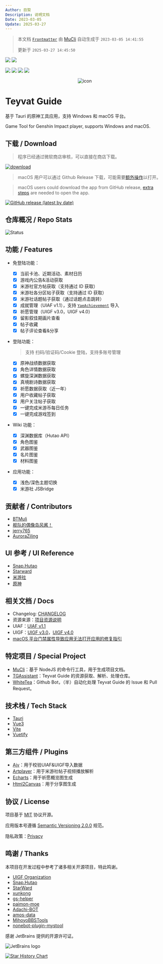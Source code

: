 ```yaml
---
Author: 目棃
Description: 说明文档
Date: 2023-03-05
Update: 2025-03-27
---
```


> 本文档 [`Frontmatter`](https://github.com/BTMuli/MuCli#Frontmatter) 由 [MuCli](https://github.com/BTMuli/Mucli) 自动生成于 `2023-03-05 14:41:55`
>
> 更新于 `2025-03-27 14:45:50`

![](https://img.shields.io/github/last-commit/BTMuli/TeyvatGuide?style=for-the-badge) ![](https://img.shields.io/github/commits-since/BTMuli/TeyvatGuide/latest?include_prereleases&style=for-the-badge)

![](https://img.shields.io/badge/UIAF-v1.1-orange?style=for-the-badge) ![](https://img.shields.io/badge/UIGF-v3.0-red?style=for-the-badge) ![](https://img.shields.io/badge/UIGF-v4.0-red?style=for-the-badge) ![](https://img.shields.io/github/license/BTMuli/TeyvatGuide?style=for-the-badge)

<div style="width: 100%; text-align: center; margin: 0 auto;">
  <img alt="icon" src="https://s2.loli.net/2023/10/19/Y5DpBQRy3usLHEb.png" />
</div>

# Teyvat Guide

基于 Tauri 的原神工具应用，支持 Windows 和 macOS 平台。

Game Tool for Genshin Impact player, supports Windows and macOS.

## 下载 / Download

> 程序已经通过微软商店审核，可以直接在商店下载。

<a href="https://apps.microsoft.com/store/detail/9NLBNNNBNSJN?launch=true&cid=BTMuli&mode=mini">
	<img src="https://get.microsoft.com/images/zh-cn%20dark.svg" alt="download"/>
</a>

> macOS 用户可以通过 Github Release 下载，可能需要[额外操作](docs/macos-gatekeeper/README.md)以打开。

> macOS users could download the app from GitHub release, [extra steps](docs/macos-gatekeeper/README-EN.md) are needed to open the app.

[![GitHub release (latest by date)](https://img.shields.io/github/v/release/BTMuli/TeyvatGuide?style=for-the-badge)](https://github.com/BTMuli/TeyvatGuide/releases/latest)

## 仓库概况 / Repo Stats

![Status](https://repobeats.axiom.co/api/embed/345d4bae5dc7e5184af4452b9dad01a671e220b3.svg "Repobeats analytics image")

## 功能 / Features

- 免登陆功能：

  - [x] 当前卡池、近期活动、素材日历
  - [x] 游戏内公告&活动获取
  - [x] 米游社官方帖获取（支持通过 ID 获取）
  - [x] 米游社各分区帖子获取（支持通过 ID 获取）
  - [x] 米游社话题帖子获取（通过话题点击跳转）
  - [x] 成就管理（UIAF v1.1），支持 [`YaeAchievement`](https://github.com/HolographicHat/YaeAchievement) 导入
  - [x] 祈愿管理（UIGF v3.0，UIGF v4.0）
  - [x] 留影叙佳期画片查看
  - [x] 帖子收藏
  - [x] 帖子评论查看&分享

- 登陆功能：

  > 支持 扫码/验证码/Cookie 登陆，支持多账号管理

  - [x] 原神战绩数据获取
  - [x] 角色详情数据获取
  - [x] 螺旋深渊数据获取
  - [x] 真境剧诗数据获取
  - [x] 祈愿数据获取（近一年）
  - [x] 用户收藏帖子获取
  - [x] 用户关注帖子获取
  - [x] 一键完成米游币每日任务
  - [x] 一键完成游戏签到

- Wiki 功能：

  - [x] 深渊数据库（Hutao API）
  - [x] 角色图鉴
  - [x] 武器图鉴
  - [x] 名片图鉴
  - [x] 材料图鉴

- 应用功能：
  - [x] 浅色/深色主题切换
  - [x] 米游社 JSBridge

## 贡献者 / Contributors

- [BTMuli](https://github.com/BTMuli)
- [舰队的偶像岛风酱！](https://github.com/frg2089)
- [jerry765](https://github.com/jerry765)
- [AuroraZiling](https://github.com/AuroraZiling)

## UI 参考 / UI Reference

- [Snap.Hutao](https://github.com/DGP-Studio/Snap.Hutao)
- [Starward](https://github.com/Scighost/Starward)
- [米游社](https://www.miyoushe.com/ys/)
- [原神](https://yuanshen.com/)

## 相关文档 / Docs

- Changelog: [CHANGELOG](CHANGELOG.md)
- 资源来源：[项目资源说明](docs/项目资源说明.md)
- UIAF：[UIAF v1.1](docs/standards/UIAF.md)
- UIGF：[UIGF v3.0](docs/standards/UIGF3.md)，[UIGF v4.0](docs/standards/UIGF.md)
- [macOS 平台门禁属性导致应用无法打开应用的修复指引](docs/macos-gatekeeper/README.md)

## 特定项目 / Special Project

- [MuCli](https://github.com/BTMuli/MuCli)：基于 NodeJS 的命令行工具，用于生成项目文档。
- [TGAssistant](https://github.com/BTMuli/TGAssistant)：Teyvat Guide 的资源获取、解析、处理仓库。
- [WhiteTea](https://github.com/BTMuli/WhiteTea)：Github Bot，（半）自动化处理 Teyvat Guide 的 Issue 和 Pull Request。

## 技术栈 / Tech Stack

- [Tauri](https://github.com/tauri-apps/tauri)
- [Vue3](https://github.com/vuejs/core)
- [Vite](https://github.com/vitejs/vite)
- [Vuetify](https://github.com/vuetifyjs/vuetify)

## 第三方组件 / Plugins

- [Ajv](https://github.com/ajv-validator/ajv/)：用于校验UIAF&UIGF导入数据
- [Artplayer](https://artplayer.org/)：用于米游社帖子视频播放解析
- [Echarts](https://echarts.apache.org/zh/index.html)：用于祈愿概览图生成
- [Html2Canvas](https://github.com/niklasvh/html2canvas)：用于分享图生成

## 协议 / License

项目基于 [MIT](LICENSE) 协议开源。

应用版本号遵循 [Semantic Versioning 2.0.0](https://semver.org/lang/zh-CN/) 规范。

隐私政策：[Privacy](https://app.btmuli.ink/docs/TeyvatGuide/privacy.html)

## 鸣谢 / Thanks

本项目在开发过程中参考了诸多相关开源项目，特此鸣谢。

- [UIGF Organization](https://github.com/UIGF-org)
- [Snap.Hutao](https://github.com/DGP-Studio/Snap.Hutao)
- [StarWard](https://github.com/Scighost/Starward)
- [xunkong](https://github.com/xunkong/xunkong)
- [gs-helper](https://github.com/vikiboss/gs-helper)
- [paimon-moe](https://github.com/MadeBaruna/paimon-moe)
- [Adachi-BOT](https://github.com/Arondight/Adachi-BOT)
- [amos-data](https://github.com/yuehaiteam/amos-data)
- [MihoyoBBSTools](https://github.com/Womsxd/MihoyoBBSTools)
- [nonebot-plugin-mystool](https://github.com/Ljzd-PRO/nonebot-plugin-mystool)

感谢 JetBrains 提供的开源许可证。

![JetBrains logo](https://resources.jetbrains.com/storage/products/company/brand/logos/jetbrains.png)

[![Star History Chart](https://api.star-history.com/svg?repos=BTMuli/TeyvatGuide&type=Timeline)](https://star-history.com/#BTMuli/TeyvatGuide&Timeline)
